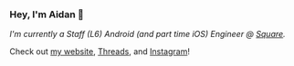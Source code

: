 ### Hey, I'm Aidan 👋

*I'm currently a Staff (L6) Android (and part time iOS) Engineer @ [Square](https://github.com/square).*

Check out [my website](https://af.codes), [Threads](https://www.threads.net/@afollestad), and [Instagram](https://instagram.com/afollestad)!

